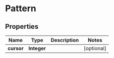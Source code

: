 
# Pattern

## Properties
Name | Type | Description | Notes
------------ | ------------- | ------------- | -------------
**cursor** | **Integer** |  |  [optional]



